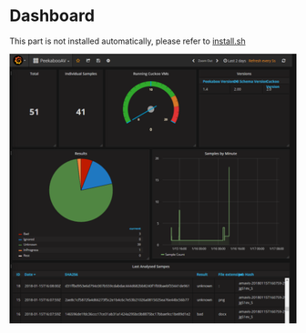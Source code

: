 # Dashboard

This part is not installed automatically, please refer to [install.sh](install.sh)

![Screenshot](Screenshot-2018-1-17%20Grafana%20-%20PeekabooAV.png?raw=true)

